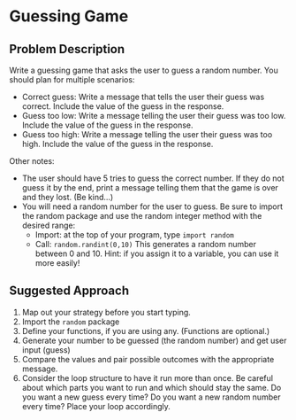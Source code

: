 # Guessing Game
## Problem Description
Write a guessing game that asks the user to guess a random number. You should plan for multiple scenarios:
* Correct guess: Write a message that tells the user their guess was correct. Include the value of the guess in the response.
* Guess too low: Write a message telling the user their guess was too low. Include the value of the guess in the response.
* Guess too high: Write a message telling the user their guess was too high. Include the value of the guess in the response.

Other notes:
* The user should have 5 tries to guess the correct number. If they do not guess it by the end, print a message telling them that the game is over and they lost. (Be kind...)
* You will need a random number for the user to guess. Be sure to import the random package and use the random integer method with the desired range:
  * Import: at the top of your program, type `import random`
  * Call: `random.randint(0,10)` This generates a random number between 0 and 10. Hint: if you assign it to a variable, you can use it more easily!
  
## Suggested Approach
1) Map out your strategy before you start typing.
2) Import the `random` package
3) Define your functions, if you are using any. (Functions are optional.)
4) Generate your number to be guessed (the random number) and get user input (guess)
5) Compare the values and pair possible outcomes with the appropriate message.
6) Consider the loop structure to have it run more than once. Be careful about which parts you want to run and which should stay the same. Do you want a new guess every time? Do you want a new random number every time? Place your loop accordingly.


